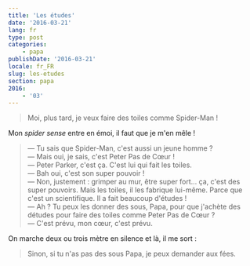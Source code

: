 ```yaml
---
title: 'Les études'
date: '2016-03-21'
lang: fr
type: post
categories:
    - papa
publishDate: '2016-03-21'
locale: fr_FR
slug: les-etudes
section: papa
2016:
    - '03'
---
```


> Moi, plus tard, je veux faire des toiles comme Spider-Man !

Mon <em lang="en">spider sense</em> entre en émoi, il faut que je m'en mêle !

<!--more-->

> — Tu sais que Spider-Man, c'est aussi un jeune homme ?  
> — Mais oui, je sais, c'est Peter Pas de Cœur !  
> — Peter Parker, c'est ça. C'est lui qui fait les toiles.  
> — Bah oui, c'est son super pouvoir !  
> — Non, justement : grimper au mur, être super fort… ça, c'est des super pouvoirs. Mais les toiles, il les fabrique lui-même. Parce que c'est un scientifique. Il a fait beaucoup d'études !  
> — Ah ? Tu peux les donner des sous, Papa, pour que j'achète des détudes pour faire des toiles comme Peter Pas de Cœur ?  
> — C'est prévu, mon cœur, c'est prévu.

On marche deux ou trois mètre en silence et là, il me sort :

> Sinon, si tu n'as pas des sous Papa, je peux demander aux fées.
